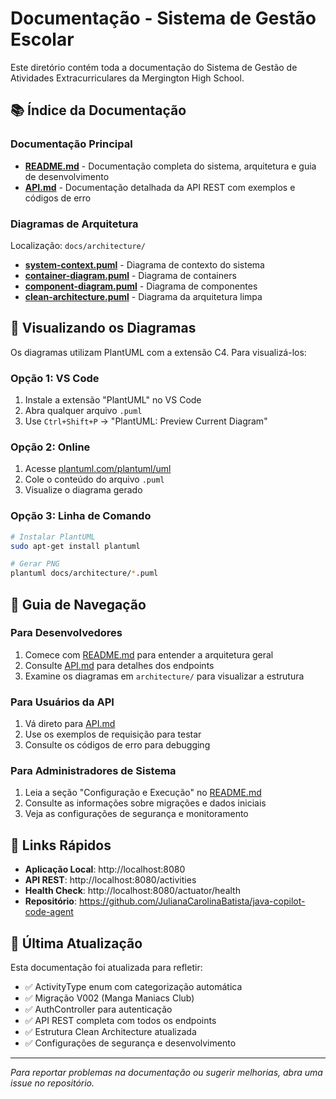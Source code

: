 # Documentação - Sistema de Gestão Escolar

Este diretório contém toda a documentação do Sistema de Gestão de Atividades Extracurriculares da Mergington High School.

## 📚 Índice da Documentação

### Documentação Principal
- **[README.md](README.md)** - Documentação completa do sistema, arquitetura e guia de desenvolvimento
- **[API.md](API.md)** - Documentação detalhada da API REST com exemplos e códigos de erro

### Diagramas de Arquitetura
Localização: `docs/architecture/`

- **[system-context.puml](architecture/system-context.puml)** - Diagrama de contexto do sistema
- **[container-diagram.puml](architecture/container-diagram.puml)** - Diagrama de containers
- **[component-diagram.puml](architecture/component-diagram.puml)** - Diagrama de componentes
- **[clean-architecture.puml](architecture/clean-architecture.puml)** - Diagrama da arquitetura limpa

## 🔧 Visualizando os Diagramas

Os diagramas utilizam PlantUML com a extensão C4. Para visualizá-los:

### Opção 1: VS Code
1. Instale a extensão "PlantUML" no VS Code
2. Abra qualquer arquivo `.puml`
3. Use `Ctrl+Shift+P` → "PlantUML: Preview Current Diagram"

### Opção 2: Online
1. Acesse [plantuml.com/plantuml/uml](http://www.plantuml.com/plantuml/uml)
2. Cole o conteúdo do arquivo `.puml`
3. Visualize o diagrama gerado

### Opção 3: Linha de Comando
```bash
# Instalar PlantUML
sudo apt-get install plantuml

# Gerar PNG
plantuml docs/architecture/*.puml
```

## 📖 Guia de Navegação

### Para Desenvolvedores
1. Comece com [README.md](README.md) para entender a arquitetura geral
2. Consulte [API.md](API.md) para detalhes dos endpoints
3. Examine os diagramas em `architecture/` para visualizar a estrutura

### Para Usuários da API
1. Vá direto para [API.md](API.md)
2. Use os exemplos de requisição para testar
3. Consulte os códigos de erro para debugging

### Para Administradores de Sistema
1. Leia a seção "Configuração e Execução" no [README.md](README.md)
2. Consulte as informações sobre migrações e dados iniciais
3. Veja as configurações de segurança e monitoramento

## 🚀 Links Rápidos

- **Aplicação Local**: http://localhost:8080
- **API REST**: http://localhost:8080/activities
- **Health Check**: http://localhost:8080/actuator/health
- **Repositório**: https://github.com/JulianaCarolinaBatista/java-copilot-code-agent

## 📝 Última Atualização

Esta documentação foi atualizada para refletir:
- ✅ ActivityType enum com categorização automática
- ✅ Migração V002 (Manga Maniacs Club)
- ✅ AuthController para autenticação
- ✅ API REST completa com todos os endpoints
- ✅ Estrutura Clean Architecture atualizada
- ✅ Configurações de segurança e desenvolvimento

---

*Para reportar problemas na documentação ou sugerir melhorias, abra uma issue no repositório.*